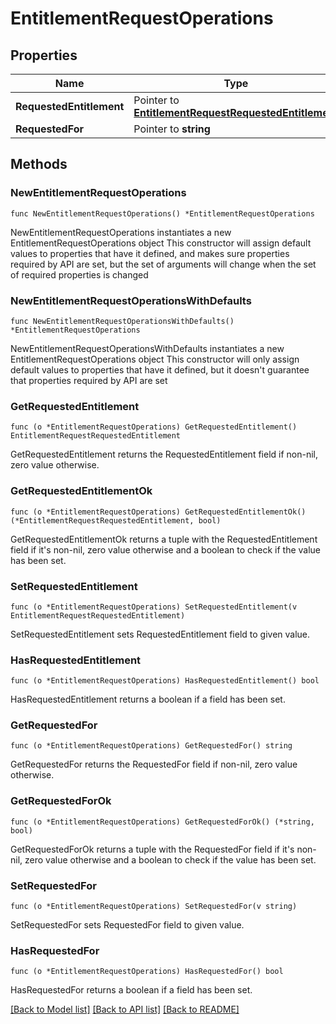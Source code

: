 # EntitlementRequestOperations

## Properties

Name | Type | Description | Notes
------------ | ------------- | ------------- | -------------
**RequestedEntitlement** | Pointer to [**EntitlementRequestRequestedEntitlement**](EntitlementRequestRequestedEntitlement.md) |  | [optional] 
**RequestedFor** | Pointer to **string** |  | [optional] 

## Methods

### NewEntitlementRequestOperations

`func NewEntitlementRequestOperations() *EntitlementRequestOperations`

NewEntitlementRequestOperations instantiates a new EntitlementRequestOperations object
This constructor will assign default values to properties that have it defined,
and makes sure properties required by API are set, but the set of arguments
will change when the set of required properties is changed

### NewEntitlementRequestOperationsWithDefaults

`func NewEntitlementRequestOperationsWithDefaults() *EntitlementRequestOperations`

NewEntitlementRequestOperationsWithDefaults instantiates a new EntitlementRequestOperations object
This constructor will only assign default values to properties that have it defined,
but it doesn't guarantee that properties required by API are set

### GetRequestedEntitlement

`func (o *EntitlementRequestOperations) GetRequestedEntitlement() EntitlementRequestRequestedEntitlement`

GetRequestedEntitlement returns the RequestedEntitlement field if non-nil, zero value otherwise.

### GetRequestedEntitlementOk

`func (o *EntitlementRequestOperations) GetRequestedEntitlementOk() (*EntitlementRequestRequestedEntitlement, bool)`

GetRequestedEntitlementOk returns a tuple with the RequestedEntitlement field if it's non-nil, zero value otherwise
and a boolean to check if the value has been set.

### SetRequestedEntitlement

`func (o *EntitlementRequestOperations) SetRequestedEntitlement(v EntitlementRequestRequestedEntitlement)`

SetRequestedEntitlement sets RequestedEntitlement field to given value.

### HasRequestedEntitlement

`func (o *EntitlementRequestOperations) HasRequestedEntitlement() bool`

HasRequestedEntitlement returns a boolean if a field has been set.

### GetRequestedFor

`func (o *EntitlementRequestOperations) GetRequestedFor() string`

GetRequestedFor returns the RequestedFor field if non-nil, zero value otherwise.

### GetRequestedForOk

`func (o *EntitlementRequestOperations) GetRequestedForOk() (*string, bool)`

GetRequestedForOk returns a tuple with the RequestedFor field if it's non-nil, zero value otherwise
and a boolean to check if the value has been set.

### SetRequestedFor

`func (o *EntitlementRequestOperations) SetRequestedFor(v string)`

SetRequestedFor sets RequestedFor field to given value.

### HasRequestedFor

`func (o *EntitlementRequestOperations) HasRequestedFor() bool`

HasRequestedFor returns a boolean if a field has been set.


[[Back to Model list]](../README.md#documentation-for-models) [[Back to API list]](../README.md#documentation-for-api-endpoints) [[Back to README]](../README.md)


